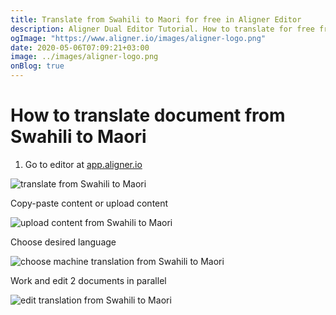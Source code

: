 ```yaml
---
title: Translate from Swahili to Maori for free in Aligner Editor
description: Aligner Dual Editor Tutorial. How to translate for free from Swahili to Maori. Aligner is multilingual document management platform. 
ogImage: "https://www.aligner.io/images/aligner-logo.png"
date: 2020-05-06T07:09:21+03:00
image: ../images/aligner-logo.png
onBlog: true
---
```


# How to translate document from Swahili to Maori

1. Go to editor at [app.aligner.io](https://app.aligner.io "Aligner App web page")

![translate from Swahili to Maori](../aligner-blank-editor.png "translate from Swahili to Maori")

Copy-paste content or upload content

![upload content from Swahili to Maori](../aligner-uploaded-document.png "upload content from Swahili to Maori")

Choose desired language

![choose machine translation from Swahili to Maori](../aligner-language-dropdown.png "choose machine translation from Swahili to Maori")

Work and edit 2 documents in parallel

![edit translation from Swahili to Maori](../aligner-double-sitded-editor.png "edit translation from Swahili to Maori")

